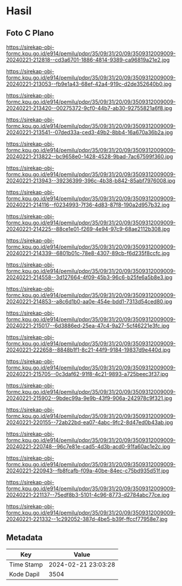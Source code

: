 # Hasil

## Foto C Plano

https://sirekap-obj-formc.kpu.go.id/e914/pemilu/pdpr/35/09/31/20/09/3509312009009-20240221-212818--cd3a6701-1886-4814-9389-ca96819a21e2.jpg

https://sirekap-obj-formc.kpu.go.id/e914/pemilu/pdpr/35/09/31/20/09/3509312009009-20240221-213053--fb9e1a43-68ef-42a4-919c-d2de352640b0.jpg

https://sirekap-obj-formc.kpu.go.id/e914/pemilu/pdpr/35/09/31/20/09/3509312009009-20240221-213420--00275372-9cf0-44b7-ab30-92755821a6f8.jpg

https://sirekap-obj-formc.kpu.go.id/e914/pemilu/pdpr/35/09/31/20/09/3509312009009-20240221-213541--07ded33a-ced3-49b2-8bb4-16a670a36b2a.jpg

https://sirekap-obj-formc.kpu.go.id/e914/pemilu/pdpr/35/09/31/20/09/3509312009009-20240221-213822--bc9658e0-1428-4528-9bad-7ac67599f360.jpg

https://sirekap-obj-formc.kpu.go.id/e914/pemilu/pdpr/35/09/31/20/09/3509312009009-20240221-213943--39236399-396c-4b38-b842-85abf7976008.jpg

https://sirekap-obj-formc.kpu.go.id/e914/pemilu/pdpr/35/09/31/20/09/3509312009009-20240221-214116--f0234993-7f36-4d83-87f8-190a2d957b32.jpg

https://sirekap-obj-formc.kpu.go.id/e914/pemilu/pdpr/35/09/31/20/09/3509312009009-20240221-214225--88ce1e01-f269-4e94-97c9-68ae2112b308.jpg

https://sirekap-obj-formc.kpu.go.id/e914/pemilu/pdpr/35/09/31/20/09/3509312009009-20240221-214339--6801b01c-78e8-4307-89cb-f6d235f8ccfc.jpg

https://sirekap-obj-formc.kpu.go.id/e914/pemilu/pdpr/35/09/31/20/09/3509312009009-20240221-214558--3d127664-4f09-45b3-96c6-b25fe6a5b8e3.jpg

https://sirekap-obj-formc.kpu.go.id/e914/pemilu/pdpr/35/09/31/20/09/3509312009009-20240221-214853--a8c6d1b0-aa0e-454e-bdd1-7313d54ced80.jpg

https://sirekap-obj-formc.kpu.go.id/e914/pemilu/pdpr/35/09/31/20/09/3509312009009-20240221-215017--6d3886ed-25ea-47c4-9a27-5cf46221e3fc.jpg

https://sirekap-obj-formc.kpu.go.id/e914/pemilu/pdpr/35/09/31/20/09/3509312009009-20240221-222658--8848b1f1-8c21-44f9-9184-19837d9e440d.jpg

https://sirekap-obj-formc.kpu.go.id/e914/pemilu/pdpr/35/09/31/20/09/3509312009009-20240221-215705--0c3daf62-91f8-4c21-9893-a725beec3f37.jpg

https://sirekap-obj-formc.kpu.go.id/e914/pemilu/pdpr/35/09/31/20/09/3509312009009-20240221-215902--9bdec99a-9e9b-43f9-906a-242978c9f321.jpg

https://sirekap-obj-formc.kpu.go.id/e914/pemilu/pdpr/35/09/31/20/09/3509312009009-20240221-220155--72ab22bd-ea07-4abc-9fc2-8d47ed0b43ab.jpg

https://sirekap-obj-formc.kpu.go.id/e914/pemilu/pdpr/35/09/31/20/09/3509312009009-20240221-220748--96c7e81e-cad5-4d3b-acd0-91fa60ac1e2c.jpg

https://sirekap-obj-formc.kpu.go.id/e914/pemilu/pdpr/35/09/31/20/09/3509312009009-20240221-220943--fb8fcafb-f09a-40be-84ec-c75bd935d51f.jpg

https://sirekap-obj-formc.kpu.go.id/e914/pemilu/pdpr/35/09/31/20/09/3509312009009-20240221-221137--75edf8b3-5101-4c96-8773-d2784abc77ce.jpg

https://sirekap-obj-formc.kpu.go.id/e914/pemilu/pdpr/35/09/31/20/09/3509312009009-20240221-221332--1c292052-387d-4be5-b39f-ffccf77958e7.jpg


## Metadata

| Key        | Value               |
| ---------- | ------------------- |
| Time Stamp | 2024-02-21 23:03:28 |
| Kode Dapil | 3504                |



